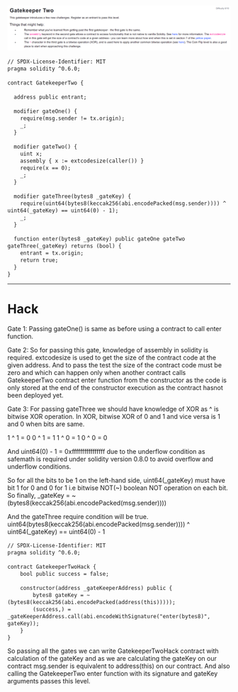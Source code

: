<img src="gatekeeper.png" alt="gatekeeper" />

```
// SPDX-License-Identifier: MIT
pragma solidity ^0.6.0;

contract GatekeeperTwo {

  address public entrant;

  modifier gateOne() {
    require(msg.sender != tx.origin);
    _;
  }

  modifier gateTwo() {
    uint x;
    assembly { x := extcodesize(caller()) }
    require(x == 0);
    _;
  }

  modifier gateThree(bytes8 _gateKey) {
    require(uint64(bytes8(keccak256(abi.encodePacked(msg.sender)))) ^ uint64(_gateKey) == uint64(0) - 1);
    _;
  }

  function enter(bytes8 _gateKey) public gateOne gateTwo gateThree(_gateKey) returns (bool) {
    entrant = tx.origin;
    return true;
  }
}
```

<hr />

# Hack

Gate 1:
Passing gateOne() is same as before using a contract to call enter function.

Gate 2:
So for passing this gate, knowledge of assembly in solidity is required. extcodesize is used to get the size of the contract code at the given address. And to pass the test the size of the contract code must be zero and which can happen only when another contract calls GatekeeperTwo contract enter function from the constructor as the code is only stored at the end of the constructor execution as the contract hasnot been deployed yet.

Gate 3:
For passing gateThree we should have knowledge of XOR as ^ is bitwise XOR operation. In XOR, bitwise XOR of 0 and 1 and vice versa is 1 and 0 when bits are same.

1 ^ 1 = 0
0 ^ 1 = 1
1 ^ 0 = 1
0 ^ 0 = 0

And uint64(0) - 1 = 0xffffffffffffffff due to the underflow condition as safemath is required under solidity version 0.8.0 to avoid overflow and underflow conditions.

So for all the bits to be 1 on the left-hand side, uint64(_gateKey) must have bit 1 for 0 and 0 for 1 i.e bitwise NOT(~) boolean NOT operation on each bit. So finally, 
_gateKey = ~(bytes8(keccak256(abi.encodePacked(msg.sender))))

And the gateThree require condition will be true.
uint64(bytes8(keccak256(abi.encodePacked(msg.sender)))) ^ uint64(_gateKey) == uint64(0) - 1

```
// SPDX-License-Identifier: MIT
pragma solidity ^0.6.0;

contract GatekeeperTwoHack {
    bool public success = false;

    constructor(address _gateKeeperAddress) public {
        bytes8 gateKey = ~(bytes8(keccak256(abi.encodePacked(address(this)))));
        (success,) = _gateKeeperAddress.call(abi.encodeWithSignature("enter(bytes8)", gateKey));
    }
}
```

So passing all the gates we can write GatekeeperTwoHack contract with calculation of the gateKey and as we are calculating the gateKey on our contract msg.sender is equivalent to address(this) on our contract. And also calling the GatekeeperTwo enter function with its signature and gateKey arguments passes this level.